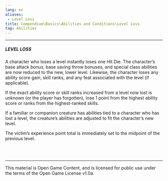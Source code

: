 ```yaml
---
lang: en
aliases:
 - Level Loss
title: Compendium\Basics\Abilities and Conditions\Level Loss
tag: Abilities
---
```


---
##### LEVEL LOSS

A character who loses a level instantly loses one Hit Die. 
The character’s base attack bonus, base saving throw bonuses, and special class abilities are now reduced to the new, lower level. 
Likewise, the character loses any ability score gain, skill ranks, and any feat associated with the level (if applicable). 

If the exact ability score or skill ranks increased from a level now lost is unknown (or the player has forgotten), lose 1 point from the highest ability score or ranks from the highest-ranked skills. 

If a familiar or companion creature has abilities tied to a character who has lost a level, the creature’s abilities are adjusted to fit the character’s new level.

The victim’s experience point total is immediately set to the midpoint of the previous level.


<br><br>

---

This material is Open Game Content, and is licensed for public use under the terms of the Open Game License v1.0a.
